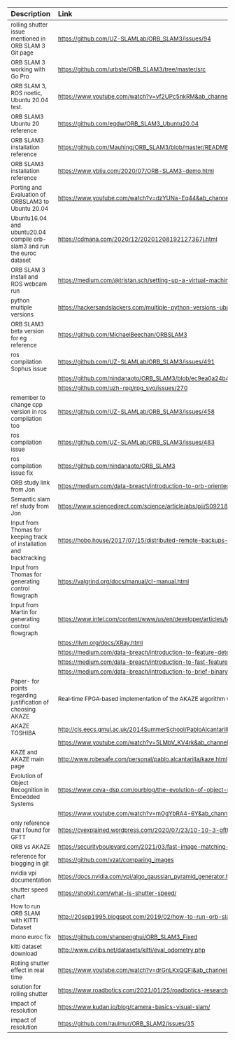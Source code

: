 | Description			| Link |		
| :--- |			:--- |		
|<font size=2>	rolling shutter issue mentioned in ORB SLAM 3 Git page	</font>|	<font size=2>	https://github.com/UZ-SLAMLab/ORB_SLAM3/issues/94	</font>|
|<font size=2>	ORB SLAM 3 working with Go Pro	</font>|	<font size=2>	https://github.com/urbste/ORB_SLAM3/tree/master/src	</font>|
|<font size=2>	ORB SLAM 3, ROS noetic, Ubuntu 20.04 test.	</font>|	<font size=2>	https://www.youtube.com/watch?v=vf2UPc5nkRM&ab_channel=Ra%C3%BAlMurArtal 	</font>|
|<font size=2>	ORB SLAM3 Ubuntu 20 reference	</font>|	<font size=2>	https://github.com/egdw/ORB_SLAM3_Ubuntu20.04 	</font>|
|<font size=2>	ORB SLAM3 installation reference	</font>|	<font size=2>	https://github.com/Mauhing/ORB_SLAM3/blob/master/README.md 	</font>|
|<font size=2>	ORB SLAM3 installation reference	</font>|	<font size=2>	https://www.ybliu.com/2020/07/ORB-SLAM3-demo.html	</font>|
|<font size=2>	Porting and Evaluation of ORBSLAM3 to Ubuntu 20.04	</font>|	<font size=2>	https://www.youtube.com/watch?v=dzYUNa-Eq44&ab_channel=ABHAYRAJ%2CCSE18VelTech%2CChennai 	</font>|
|<font size=2>	Ubuntu16.04 and ubuntu20.04 compile orb-slam3 and run the euroc dataset	</font>|	<font size=2>	https://cdmana.com/2020/12/20201208192127367j.html 	</font>|
|<font size=2>	ORB SLAM 3 install and ROS webcam run	</font>|	<font size=2>	https://medium.com/@tristan.sch/setting-up-a-virtual-machine-with-orb-slam-3-1a12e7905cf5 	</font>|
|<font size=2>	python multiple versions	</font>|	<font size=2>	https://hackersandslackers.com/multiple-python-versions-ubuntu-20-04/ 	</font>|
|<font size=2>	ORB SLAM3 beta version for eg reference	</font>|	<font size=2>	https://github.com/MichaelBeechan/ORBSLAM3 	</font>|
|<font size=2>	ros compilation Sophus issue	</font>|	<font size=2>	https://github.com/UZ-SLAMLab/ORB_SLAM3/issues/491 	</font>|
|<font size=2>		</font>|	<font size=2>	https://github.com/nindanaoto/ORB_SLAM3/blob/ec9ea0a24b4c5e2181a912751ad01bd17d31ea46/Examples/ROS/ORB_SLAM3/CMakeLists.txt#L46 	</font>|
|<font size=2>		</font>|	<font size=2>	https://github.com/uzh-rpg/rpg_svo/issues/270 	</font>|
|<font size=2>	remember to change cpp version in ros compilation too	</font>|	<font size=2>	https://github.com/UZ-SLAMLab/ORB_SLAM3/issues/458 	</font>|
|<font size=2>	ros compilation issue	</font>|	<font size=2>	https://github.com/UZ-SLAMLab/ORB_SLAM3/issues/483 	</font>|
|<font size=2>	ros compilation issue fix	</font>|	<font size=2>	https://github.com/nindanaoto/ORB_SLAM3 	</font>|
|<font size=2>	ORB study link from Jon	</font>|	<font size=2>	https://medium.com/data-breach/introduction-to-orb-oriented-fast-and-rotated-brief-4220e8ec40cf 	</font>|
|<font size=2>	Semantic slam ref study from Jon	</font>|	<font size=2>	https://www.sciencedirect.com/science/article/abs/pii/S0921889018308029 	</font>|
|<font size=2>	Input from Thomas for keeping track of installation and backtracking	</font>|	<font size=2>	https://hobo.house/2017/07/15/distributed-remote-backups-with-git-and-etckeeper/ 	</font>|
|<font size=2>	Input from Thomas for generating control flowgraph	</font>|	<font size=2>	https://valgrind.org/docs/manual/cl-manual.html 	</font>|
|<font size=2>	Input from Martin for generating control flowgraph	</font>|	<font size=2>	https://www.intel.com/content/www/us/en/developer/articles/tool/pin-a-binary-instrumentation-tool-downloads.html	</font>|
|<font size=2>		</font>|	<font size=2>	https://llvm.org/docs/XRay.html	</font>|
|<font size=2>		</font>|	<font size=2>	https://medium.com/data-breach/introduction-to-feature-detection-and-matching-65e27179885d	</font>|
|<font size=2>		</font>|	<font size=2>	https://medium.com/data-breach/introduction-to-fast-features-from-accelerated-segment-test-4ed33dde6d65 	</font>|
|<font size=2>		</font>|	<font size=2>	https://medium.com/data-breach/introduction-to-brief-binary-robust-independent-elementary-features-436f4a31a0e6 	</font>|
|<font size=2>	Paper- for points regarding justification of choosing AKAZE	</font>|	<font size=2>	Real‑time FPGA‑based implementation of the AKAZE algorithm with nonlinear scale space generation using image partitioning	</font>|
|<font size=2>	AKAZE TOSHIBA	</font>|	<font size=2>	http://cis.eecs.qmul.ac.uk/2014SummerSchool/PabloAlcantarilla_CIS_SummerSchool2014.pdf 	</font>|
|<font size=2>		</font>|	<font size=2>	https://www.youtube.com/watch?v=5LMbV_KV4rk&ab_channel=CentreforIntelligentSensing 	</font>|
|<font size=2>	KAZE and AKAZE main page	</font>|	<font size=2>	http://www.robesafe.com/personal/pablo.alcantarilla/kaze.html	</font>|
|<font size=2>	Evolution of Object Recognition in Embedded Systems	</font>|	<font size=2>	https://www.ceva-dsp.com/ourblog/the-evolution-of-object-recognition-in-embedded-computer-vision/ 	</font>|
|<font size=2>		</font>|	<font size=2>	https://www.youtube.com/watch?v=mOgYbRA4-6Y&ab_channel=CEVA%2CInc.	</font>|
|<font size=2>	only reference that I found for GFTT	</font>|	<font size=2>	https://cvexplained.wordpress.com/2020/07/23/10-10-3-gftt/	</font>|
|<font size=2>	ORB vs AKAZE	</font>|	<font size=2>	https://securityboulevard.com/2021/03/fast-image-matching-at-scale/	</font>|
|<font size=2>	reference for blogging in git	</font>|	<font size=2>	https://github.com/vzat/comparing_images	</font>|
|<font size=2>	nvidia vpi documentation	</font>|	<font size=2>	https://docs.nvidia.com/vpi/algo_gaussian_pyramid_generator.html	</font>|
|<font size=2>	shutter speed chart	</font>|	<font size=2>	https://shotkit.com/what-is-shutter-speed/ 	</font>|
|<font size=2>	How to run ORB SLAM with KITTI Dataset	</font>|	<font size=2>	http://20sep1995.blogspot.com/2019/02/how-to-run-orb-slam-with-kitti-dataset.html	</font>|
|<font size=2>	mono euroc fix	</font>|	<font size=2>	https://github.com/shanpenghui/ORB_SLAM3_Fixed	</font>|
|<font size=2>	kitti dataset download	</font>|	<font size=2>	http://www.cvlibs.net/datasets/kitti/eval_odometry.php	</font>|
|<font size=2>	Rolling shutter effect in real time	</font>|	<font size=2>	https://www.youtube.com/watch?v=drGnLKxQQFI&ab_channel=AndrewComport	</font>|
|<font size=2>	solution for rolling shutter	</font>|	<font size=2>	https://www.roadbotics.com/2021/01/25/roadbotics-research-and-development-making-slam-work-part-2/	</font>|
|<font size=2>	impact of resolution	</font>|	<font size=2>	https://www.kudan.io/blog/camera-basics-visual-slam/ 	</font>|
|<font size=2>	impact of resolution	</font>|	<font size=2>	https://github.com/raulmur/ORB_SLAM2/issues/35 	</font>|
